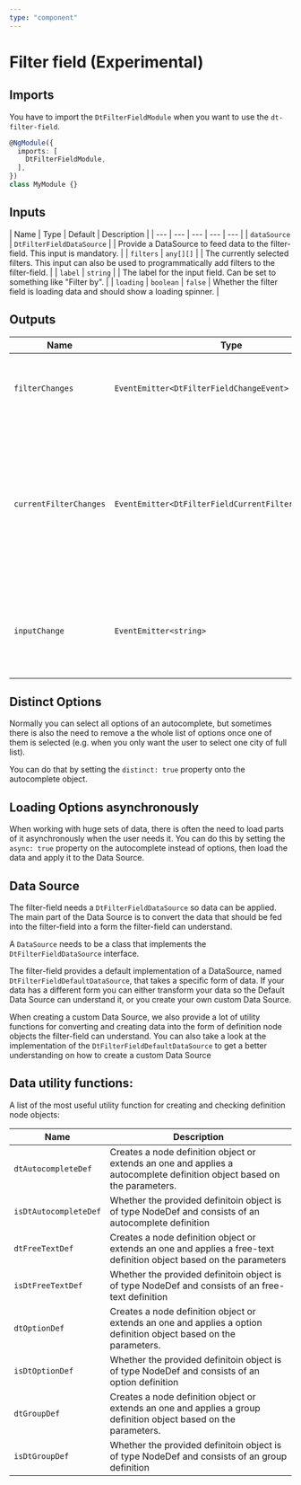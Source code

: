 ```yaml
---
type: "component"
---
```


# Filter field (Experimental)

<docs-source-example example="FilterFieldDefaultExample"></docs-source-example>

## Imports

You have to import the `DtFilterFieldModule` when you want to use the `dt-filter-field`.

```typescript
@NgModule({  
  imports: [
    DtFilterFieldModule,
  ],
})
class MyModule {}
```

## Inputs

| Name | Type | Default | Description |
| --- | --- | --- | --- | --- |
| `dataSource` | `DtFilterFieldDataSource` | | Provide a DataSource to feed data to the filter-field. This input is mandatory. |
| `filters` | `any[][]` | | The currently selected filters. This input can also be used to programmatically add filters to the filter-field. |
| `label` | `string` | | The label for the input field. Can be set to something like "Filter by". |
| `loading` | `boolean` | `false` | Whether the filter field is loading data and should show a loading spinner. |

## Outputs

| Name | Type | Description |
| --- | --- | --- |
| `filterChanges` | `EventEmitter<DtFilterFieldChangeEvent>` | Event emitted when filters have been added or removed. |
| `currentFilterChanges` | `EventEmitter<DtFilterFieldCurrentFilterChangeEvent>` | Event emitted when a part has been added to the currently selected filter (the filter the user is currently working on). |
| `inputChange` | `EventEmitter<string>` | Event emittend when the input value changes (e.g. when the user is typing). |

## Distinct Options

Normally you can select all options of an autocomplete, but sometimes there is also the need to remove a the whole list of options once one of them is selected (e.g. when you only want the user to select one city of full list).

You can do that by setting the `distinct: true` property onto the autocomplete object.

<docs-source-example example="FilterFieldDistinctExample"></docs-source-example>

## Loading Options asynchronously

When working with huge sets of data, there is often the need to load parts of it asynchronously when the user needs it. You can do this by setting the `async: true` property on the autocomplete instead of options, then load the data and apply it to the Data Source.

## Data Source

The filter-field needs a `DtFilterFieldDataSource` so data can be applied. The main part of the Data Source is to convert the data that should be fed into the filter-field into a form the filter-field can understand.

A `DataSource` needs to be a class that implements the `DtFilterFieldDataSource` interface.

The filter-field provides a default implementation of a DataSource, named `DtFilterFieldDefaultDataSource`, that takes a specific form of data. If your data has a different form you can either transform your data so the Default Data Source can understand it, or you create your own custom Data Source. 

When creating a custom Data Source, we also provide a lot of utility functions for converting and creating data into the form of definition node objects the filter-field can understand. You can also take a look at the implementation of the `DtFilterFieldDefaultDataSource` to get a better understanding on how to create a custom Data Source

## Data utility functions:

A list of the most useful utility function for creating and checking definition node objects:

| Name  | Description |
| --- | --- |
| `dtAutocompleteDef` | Creates a node definition object or extends an one and applies a autocomplete definition object based on the parameters. |
| `isDtAutocompleteDef` | Whether the provided definitoin object is of type NodeDef and consists of an autocomplete definition  |
| `dtFreeTextDef` | Creates a node definition object or extends an one and applies a free-text definition object based on the parameters |
| `isDtFreeTextDef` | Whether the provided definitoin object is of type NodeDef and consists of an free-text definition  |
| `dtOptionDef` | Creates a node definition object or extends an one and applies a option definition object based on the parameters. |
| `isDtOptionDef` | Whether the provided definitoin object is of type NodeDef and consists of an option definition  |
| `dtGroupDef` | Creates a node definition object or extends an one and applies a group definition object based on the parameters. |
| `isDtGroupDef` | Whether the provided definitoin object is of type NodeDef and consists of an group definition  |
